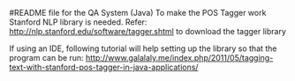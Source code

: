 #README file for the QA System (Java)
To make the POS Tagger work Stanford NLP library is needed.
Refer: http://nlp.stanford.edu/software/tagger.shtml to download the tagger library

If using an IDE, following tutorial will help setting up the library so that the program can be run:
http://www.galalaly.me/index.php/2011/05/tagging-text-with-stanford-pos-tagger-in-java-applications/
